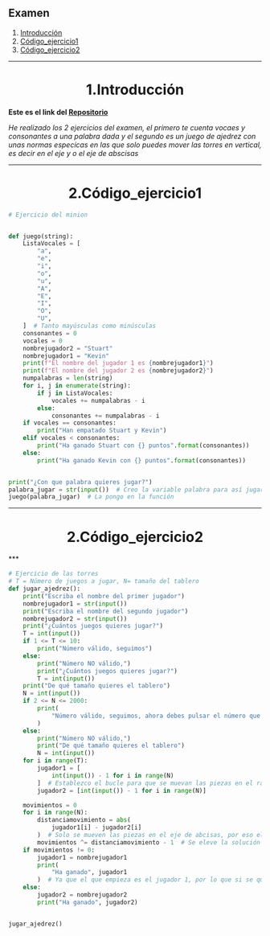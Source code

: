 ## Examen
1. [Introducción](#Introducción)
2. [Código_ejercicio1](#Código_ejercicio1)
3. [Código_ejercicio2](#Código_ejercicio2)
***


<h1 align="center">1.Introducción</h1>

<B>Este es el link del [Repositorio](https://github.com/Diegodesantos1/Examen)</B>

*He realizado los 2 ejercicios del examen, el primero te cuenta vocaes y consonantes a una palabra dada y el segundo es un juego de ajedrez con unas normas especícas en las que solo puedes mover las torres en vertical, es decir en el eje y o el eje de abscisas*
***

<h1 align="center">2.Código_ejercicio1</h1>

```python
# Ejercicio del minion


def juego(string):
    ListaVocales = [
        "a",
        "e",
        "i",
        "o",
        "u",
        "A",
        "E",
        "I",
        "O",
        "U",
    ]  # Tanto mayúsculas como minúsculas
    consonantes = 0
    vocales = 0
    nombrejugador2 = "Stuart"
    nombrejugador1 = "Kevin"
    print(f"El nombre del jugador 1 es {nombrejugador1}")
    print(f"El nombre del jugador 2 es {nombrejugador2}")
    numpalabras = len(string)
    for i, j in enumerate(string):
        if j in ListaVocales:
            vocales += numpalabras - i
        else:
            consonantes += numpalabras - i
    if vocales == consonantes:
        print("Han empatado Stuart y Kevin")
    elif vocales < consonantes:
        print("Ha ganado Stuart con {} puntos".format(consonantes))
    else:
        print("Ha ganado Kevin con {} puntos".format(consonantes))


print("¿Con que palabra quieres jugar?")
palabra_jugar = str(input())  # Creo la variable palabra para así jugar con ella
juego(palabra_jugar)  # La pongo en la función
```

***
<h1 align="center">2.Código_ejercicio2</h1>
***

```python
# Ejercicio de las torres
# T = Número de juegos a jugar, N= tamaño del tablero
def jugar_ajedrez():
    print("Escriba el nombre del primer jugador")
    nombrejugador1 = str(input())
    print("Escriba el nombre del segundo jugador")
    nombrejugador2 = str(input())
    print("¿Cuántos juegos quieres jugar?")
    T = int(input())
    if 1 <= T <= 10:
        print("Número válido, seguimos")
    else:
        print("Número NO válido,")
        print("¿Cuántos juegos quieres jugar?")
        T = int(input())
    print("De qué tamaño quieres el tablero")
    N = int(input())
    if 2 <= N <= 2000:
        print(
            "Número válido, seguimos, ahora debes pulsar el número que acabas de poner tantas veces como turnos posibles tiene el tablero"
        )
    else:
        print("Número NO válido,")
        print("De qué tamaño quieres el tablero")
        N = int(input())
    for i in range(T):
        jugador1 = [
            int(input()) - 1 for i in range(N)
        ]  # Establezco el bucle para que se muevan las piezas en el rango del tamaño del tablero
        jugador2 = [int(input()) - 1 for i in range(N)]

    movimientos = 0
    for i in range(N):
        distanciamovimiento = abs(
            jugador1[i] - jugador2[i]
        )  # Solo se mueven las piezas en el eje de abcisas, por eso el abs, solo se mueven en vertical
        movimientos ^= distanciamovimiento - 1  # Se eleve la solución
    if movimientos != 0:
        jugador1 = nombrejugador1
        print(
            "Ha ganado", jugador1
        )  # Ya que el que empieza es el jugador 1, por lo que si se queda sin movmientos, se acaba el juego
    else:
        jugador2 = nombrejugador2
        print("Ha ganado", jugador2)


jugar_ajedrez()
```
